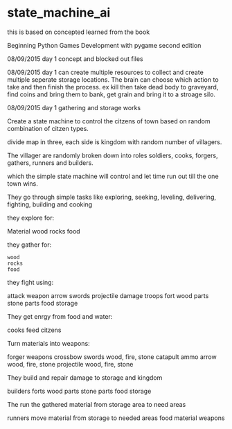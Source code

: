 # state_machine_ai
this is based on concepted learned from the book

Beginning Python Games Development with pygame second edition

08/09/2015 day 1 concept and blocked out files

08/09/2015 day 1 can create multiple resources to collect and create multiple seperate storage locations. The brain can choose which action to take and then finish the process. ex kill then take dead body to graveyard, find coins and bring them to bank, get grain and bring it to a stroage silo. 

08/09/2015 day 1 gathering and storage works

Create a state machine to control the citzens of town based on random combination of citzen types.

divide map in three, each side is kingdom with random number of villagers. 

The villager are randomly broken down into roles soldiers, cooks, forgers, gathers, runners and builders.

which the simple state machine will control and let time run out till the one town wins.

They go through simple tasks like exploring, seeking, leveling, delivering, fighting, building and cooking

they explore for:

Material
	wood
	rocks
	food

they gather for:

	wood
	rocks
	food

they fight using:

attack
	weapon
		arrow
		swords
		projectile
damage
	troops
	fort
		wood parts
		stone parts
		food storage

They get enrgy from food and water:		
		
cooks
	feed
		citzens

Turn materials into weapons:

forger
	weapons
		crossbow
		swords wood, fire, stone
		catapult
	ammo
		arrow  wood, fire, stone
		projectile wood, fire, stone
		
They build and repair damage to storage and kingdom

builders
	forts
		wood parts
		stone parts
		food storage
		
The run the gathered material from storage area to need areas

runners
	move material from storage to needed areas
		food
		material
		weapons
